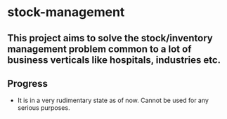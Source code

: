 # stock-management

## This project aims to solve the stock/inventory management problem common to a lot of business verticals like hospitals, industries etc.


## Progress
- It is in a very rudimentary state as of now. Cannot be used for any serious purposes. 